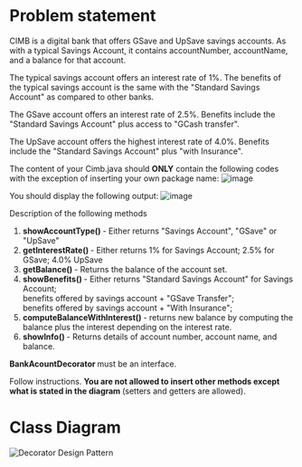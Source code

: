 # Problem statement
CIMB is a digital bank that offers GSave and UpSave savings accounts.   As with a typical Savings Account, it contains accountNumber, accountName, and a balance for that account.

The typical savings account offers an interest rate of 1%.
The benefits of the typical savings account is the same with the "Standard Savings Account" as compared to other banks.

The GSave account offers an interest rate of 2.5%.
Benefits include the "Standard Savings Account" plus access to "GCash transfer".

The UpSave account offers the highest interest rate of 4.0%.
Benefits include the "Standard Savings Account" plus "with Insurance".

The content of your Cimb.java should <b>ONLY</b> contain the following codes with the exception of inserting your own package name:
![image](https://github.com/RonanSoriano/decoratorPattern/assets/142371669/70847623-7037-4abd-8412-4d17461572b3)

You should display the following output:
![image](https://github.com/RonanSoriano/decoratorPattern/assets/142371669/b5ef78a3-bad4-437c-96b6-06e86d88bf8e)

Description of the following methods

1. <b> showAccountType() </b> - Either returns "Savings Account", "GSave" or "UpSave"
2. <b> getInterestRate() </b> - Either returns 1% for Savings Account; 2.5% for GSave; 4.0% UpSave
3. <b> getBalance() </b> - Returns the balance of the account set.
4. <b> showBenefits() </b> - Either returns "Standard Savings Account" for Savings Account; 
                        <br>  benefits offered by savings account + "GSave Transfer";
                        <br>  benefits offered by savings account + "With Insurance";
5. <b> computeBalanceWithInterest() </b> - returns new balance by computing the balance plus the interest depending on the interest rate.
6. <b> showInfo() </b> - Returns details of account number, account name, and balance.

<b> BankAcountDecorator </b> must be an interface.

Follow instructions. <b> You are not allowed to insert other methods except what is stated in the diagram </b>(setters and getters are allowed).


# Class Diagram
![Decorator Design Pattern](https://github.com/RonanSoriano/decoratorPattern/assets/142371669/096ff65a-62ac-446b-9423-03f91ea7cc4a)
